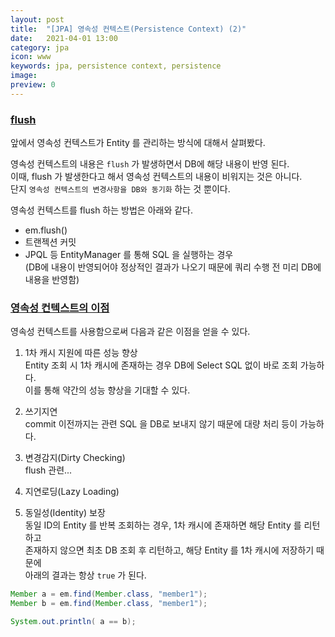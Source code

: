```yaml
---
layout: post
title:  "[JPA] 영속성 컨텍스트(Persistence Context) (2)"
date:   2021-04-01 13:00
category: jpa
icon: www
keywords: jpa, persistence context, persistence
image: 
preview: 0
---
```


### <u>flush</u>
앞에서 영속성 컨텍스트가 Entity 를 관리하는 방식에 대해서 살펴봤다.<br>

영속성 컨텍스트의 내용은 `flush` 가 발생하면서 DB에 해당 내용이 반영 된다.<br>
이때, flush 가 발생한다고 해서 영속성 컨텍스트의 내용이 비워지는 것은 아니다.<br>
단지 `영속성 컨텍스트의 변경사항을 DB와 동기화` 하는 것 뿐이다.<br>

영속성 컨텍스트를 flush 하는 방법은 아래와 같다.
- em.flush()
- 트랜젝션 커밋
- JPQL 등 EntityManager 를 통해 SQL 을 실행하는 경우<br>
(DB에 내용이 반영되어야 정상적인 결과가 나오기 때문에 쿼리 수행 전 미리 DB에 내용을 반영함)



### <u>영속성 컨텍스트의 이점</u>

영속성 컨텍스트를 사용함으로써 다음과 같은 이점을 얻을 수 있다.

1. 1차 캐시 지원에 따른 성능 향상<br>
Entity 조회 시 1차 캐시에 존재하는 경우 DB에 Select SQL 없이 바로 조회 가능하다.<br>
이를 통해 약간의 성능 향상을 기대할 수 있다.

2. 쓰기지연<br>
commit 이전까지는 관련 SQL 을 DB로 보내지 않기 때문에 대량 처리 등이 가능하다.

3. 변경감지(Dirty Checking)<br>
flush 관련...

4. 지연로딩(Lazy Loading)<br>

5. 동일성(Identity) 보장<br>
동일 ID의 Entity 를 반복 조회하는 경우, 1차 캐시에 존재하면 해당 Entity 를 리턴하고<br>
존재하지 않으면 최초 DB 조회 후 리턴하고, 해당 Entity 를 1차 캐시에 저장하기 때문에<br>
아래의 결과는 항상 `true` 가 된다.

```java
Member a = em.find(Member.class, "member1");
Member b = em.find(Member.class, "member1");

System.out.println( a == b);
```